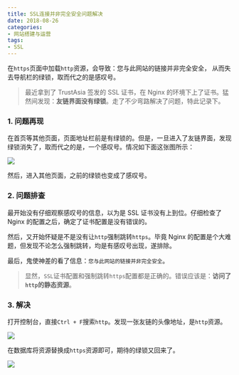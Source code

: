 ```yaml
---
title: SSL连接并非完全安全问题解决
date: 2018-08-26
categories:
- 网站搭建与运营
tags:
- SSL
---
```


在`https`页面中加载`http`资源，会导致：您与此网站的链接并非完全安全， 从而失去导航栏的绿锁，取而代之的是感叹号。

<!-- more -->

> 最近拿到了 TrustAsia 签发的 SSL 证书，在 Nginx 的环境下上了证书。猛然间发现：**友链界面没有绿锁**。走了不少弯路解决了问题，特此记录下。

### 1. 问题再现

在首页等其他页面，页面地址栏前是有绿锁的。但是，一旦进入了友链界面，发现绿锁消失了，取而代之的是，一个感叹号。情况如下面这张图所示：

![](/images/网站搭建与运营/SSL连接并非完全问题解决/1.png)

然后，进入其他页面，之前的绿锁也变成了感叹号。

### 2. 问题排查

最开始没有仔细观察感叹号的信息，以为是 SSL 证书没有上到位。仔细检查了 Nginx 的配置之后，确定了证书配置是没有错误的。

然后，又开始怀疑是不是没有让`http`强制跳转`https`。毕竟 Nginx 的配置是个大难题，但发现不论怎么强制跳转，均是有感叹号出现，遂排除。

最后，鬼使神差的看了信息：`您与此网站的链接并非完全安全`。

> 显然，`SSL`证书配置和强制跳转`https`配置都是正确的。错误应该是：**访问了`http`的静态资源**。

### 3. 解决

打开控制台，直接`Ctrl + F`搜索`http`。发现一张友链的头像地址，是`http`资源。

![](/images/网站搭建与运营/SSL连接并非完全问题解决/2.png)

在数据库将资源替换成`https`资源即可，期待的绿锁又回来了。

![](/images/网站搭建与运营/SSL连接并非完全问题解决/3.png)
